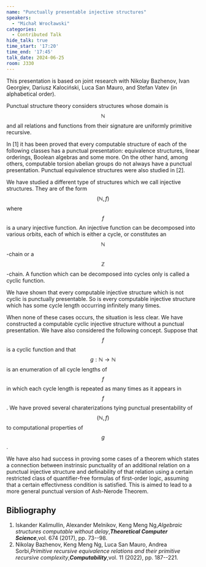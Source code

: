 ```yaml
---
name: "Punctually presentable injective structures"
speakers:
  - "Michał Wrocławski"
categories:
  - Contributed Talk
hide_talk: true
time_start: '17:20'
time_end: '17:45'
talk_date: 2024-06-25
room: J330
---
```






This presentation is based on joint research with Nikolay Bazhenov, Ivan Georgiev, Dariusz Kalociński, Luca San Mauro, and Stefan Vatev (in alphabetical order).

Punctual structure theory considers structures whose domain is $$\mathbb{N}$$ and all relations and functions from their signature are uniformly primitive recursive.

In [1] it has been proved that every computable structure of each of the following classes has a punctual presentation: equivalence structures, linear orderings, Boolean algebras and some more. On the other hand, among others, computable torsion abelian groups do not always have a punctual presentation. Punctual equivalence structures were also studied in [2].

We have studied a different type of structures which we call injective structures. They are of the form $$(\mathbb{N},f)$$ where $$f$$ is a unary injective function. An injective function can be decomposed into various orbits, each of which is either a cycle, or constitutes an $$\mathbb{N}$$-chain or a $$\mathbb{Z}$$-chain. A function which can be decomposed into cycles only is called a cyclic function.

We have shown that every computable injective structure which is not cyclic is punctually presentable. So is every computable injective structure which has some cycle length occurring infinitely many times.

When none of these cases occurs, the situation is less clear. We have constructed a computable cyclic injective structure without a punctual presentation. We have also considered the following concept. Suppose that $$f$$ is a cyclic function and that $$g: \mathbb{N} \to \mathbb{N}$$ is an enumeration of all cycle lengths of $$f$$ in which each cycle length is repeated as many times as it appears in $$f$$. We have proved several charaterizations tying punctual presentability of $$(\mathbb{N},f)$$ to computational properties of $$g$$.

We have also had success in proving some cases of a theorem which states a connection between instrinsic punctuality of an additional relation on a punctual injective structure and definability of that relation using a certain restricted class of quantifier-free formulas of first-order logic, assuming that a certain effectivness condition is satisfied. This is aimed to lead to a more general punctual version of Ash-Nerode Theorem.

## Bibliography









1. Iskander Kalimullin, Alexander Melnikov, Keng Meng Ng,_Algebraic structures computable without delay_,**_Theoretical Computer Science_**,vol. 674 (2017), pp. 73--98.
2. Nikolay Bazhenov, Keng Meng Ng, Luca San Mauro, Andrea Sorbi,_Primitive recursive equivalence relations and their primitive recursive complexity_,**_Computability_**,vol. 11 (2022), pp. 187--221.






